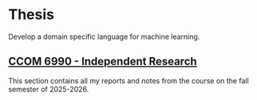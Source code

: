 # Thesis

Develop a domain specific language for machine learning.

## [CCOM 6990 - Independent Research](ccom-6990/README.md)

This section contains all my reports and notes from the course on the fall semester of 2025-2026.
